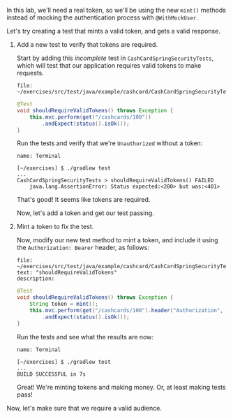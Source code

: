 In this lab, we'll need a real token, so we'll be using the new `mint()` methods instead of mocking the authentication process with `@WithMockUser`.

Let's try creating a test that mints a valid token, and gets a valid response.

1. Add a new test to verify that tokens are required.

   Start by adding this _incomplete_ test in `CashCardSpringSecurityTests`, which will test that our application requires valid tokens to make requests.

   ```editor:open-file
   file: ~/exercises/src/test/java/example/cashcard/CashCardSpringSecurityTests.java
   ```

   ```java
   @Test
   void shouldRequireValidTokens() throws Exception {
       this.mvc.perform(get("/cashcards/100"))
           .andExpect(status().isOk());
   }
   ```

   Run the tests and verify that we're `Unauthorized` without a token:

   ```dashboard:open-dashboard
   name: Terminal
   ```

   ```shell
   [~/exercises] $ ./gradlew test
   ...
   CashCardSpringSecurityTests > shouldRequireValidTokens() FAILED
       java.lang.AssertionError: Status expected:<200> but was:<401>
   ```

   That's good! It seems like tokens are required.

   Now, let's add a token and get our test passing.

1. Mint a token to fix the test.

   Now, modify our new test method to mint a token, and include it using the `Authorization: Bearer` header, as follows:

   ```editor:select-matching-text
   file: ~/exercises/src/test/java/example/cashcard/CashCardSpringSecurityTests.java
   text: "shouldRequireValidTokens"
   description:
   ```

   ```java
   @Test
   void shouldRequireValidTokens() throws Exception {
       String token = mint();
       this.mvc.perform(get("/cashcards/100").header("Authorization", "Bearer " + token))
           .andExpect(status().isOk());
   }
   ```

   Run the tests and see what the results are now:

   ```dashboard:open-dashboard
   name: Terminal
   ```

   ```shell
   [~/exercises] $ ./gradlew test
   ...
   BUILD SUCCESSFUL in 7s
   ```

   Great! We're minting tokens and making money. Or, at least making tests pass!

Now, let's make sure that we require a valid audience.

